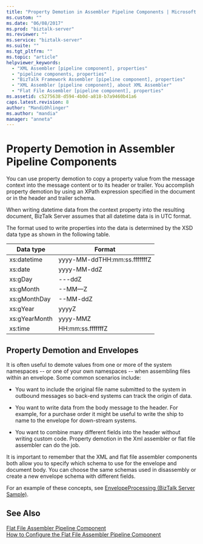 ```yaml
---
title: "Property Demotion in Assembler Pipeline Components | Microsoft Docs"
ms.custom: ""
ms.date: "06/08/2017"
ms.prod: "biztalk-server"
ms.reviewer: ""
ms.service: "biztalk-server"
ms.suite: ""
ms.tgt_pltfrm: ""
ms.topic: "article"
helpviewer_keywords: 
  - "XML Assembler [pipeline component], properties"
  - "pipeline components, properties"
  - "BizTalk Framework Assembler [pipeline component], properties"
  - "XML Assembler [pipeline component], about XML Assembler"
  - "Flat File Assembler [pipeline component], properties"
ms.assetid: c5275638-d594-4b0d-a818-b7a9460b41a6
caps.latest.revision: 8
author: "MandiOhlinger"
ms.author: "mandia"
manager: "anneta"
---
```

# Property Demotion in Assembler Pipeline Components
You can use property demotion to copy a property value from the message context into the message content or to its header or trailer. You accomplish property demotion by using an XPath expression specified in the document or in the header and trailer schema.  
  
 When writing datetime data from the context property into the resulting document, BizTalk Server assumes that all datetime data is in UTC format.  
  
 The format used to write properties into the data is determined by the XSD data type as shown in the following table.  
  
|Data type|Format|  
|---------------|------------|  
|xs:datetime|yyyy-MM-ddTHH:mm:ss.fffffffZ|  
|xs:date|yyyy-MM-ddZ|  
|xs:gDay|---ddZ|  
|xs:gMonth|--MM—Z|  
|xs:gMonthDay|--MM-ddZ|  
|xs:gYear|yyyyZ|  
|xs:gYearMonth|yyyy-MMZ|  
|xs:time|HH:mm:ss.fffffffZ|  
  
## Property Demotion and Envelopes  
 It is often useful to demote values from one or more of the system namespaces -- or one of your own namespaces -- when assembling files within an envelope. Some common scenarios include:  
  
-   You want to include the original file name submitted to the system in outbound messages so back-end systems can track the origin of data.  
  
-   You want to write data from the body message to the header. For example, for a purchase order it might be useful to write the ship to name to the envelope for down-stream systems.  
  
-   You want to combine many different fields into the header without writing custom code. Property demotion in the Xml assembler or flat file assembler can do the job.  
  
 It is important to remember that the XML and flat file assembler components both allow you to specify which schema to use for the envelope and document body. You can choose the same schemas used in disassembly or create a new envelope schema with different fields.  
  
 For an example of these concepts, see [EnvelopeProcessing (BizTalk Server Sample)](../core/envelopeprocessing-biztalk-server-sample.md).  
  
## See Also  
 [Flat File Assembler Pipeline Component](../core/flat-file-assembler-pipeline-component.md)   
 [How to Configure the Flat File Assembler Pipeline Component](../core/how-to-configure-the-flat-file-assembler-pipeline-component.md)